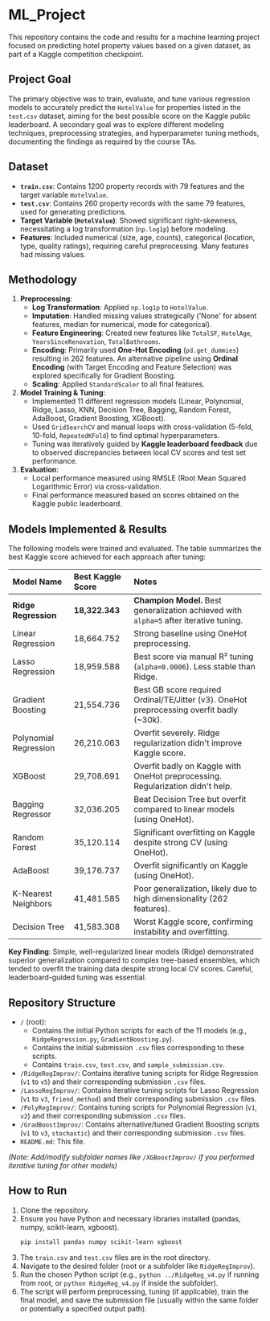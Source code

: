 # ML_Project

This repository contains the code and results for a machine learning project focused on predicting hotel property values based on a given dataset, as part of a Kaggle competition checkpoint.

## Project Goal

The primary objective was to train, evaluate, and tune various regression models to accurately predict the `HotelValue` for properties listed in the `test.csv` dataset, aiming for the best possible score on the Kaggle public leaderboard. A secondary goal was to explore different modeling techniques, preprocessing strategies, and hyperparameter tuning methods, documenting the findings as required by the course TAs.

## Dataset

* **`train.csv`**: Contains 1200 property records with 79 features and the target variable `HotelValue`.
* **`test.csv`**: Contains 260 property records with the same 79 features, used for generating predictions.
* **Target Variable (`HotelValue`)**: Showed significant right-skewness, necessitating a log transformation (`np.log1p`) before modeling.
* **Features**: Included numerical (size, age, counts), categorical (location, type, quality ratings), requiring careful preprocessing. Many features had missing values.

## Methodology

1.  **Preprocessing**:
    * **Log Transformation**: Applied `np.log1p` to `HotelValue`.
    * **Imputation**: Handled missing values strategically ('None' for absent features, median for numerical, mode for categorical).
    * **Feature Engineering**: Created new features like `TotalSF`, `HotelAge`, `YearsSinceRenovation`, `TotalBathrooms`.
    * **Encoding**: Primarily used **One-Hot Encoding** (`pd.get_dummies`) resulting in 262 features. An alternative pipeline using **Ordinal Encoding** (with Target Encoding and Feature Selection) was explored specifically for Gradient Boosting.
    * **Scaling**: Applied `StandardScaler` to all final features.
2.  **Model Training & Tuning**:
    * Implemented 11 different regression models (Linear, Polynomial, Ridge, Lasso, KNN, Decision Tree, Bagging, Random Forest, AdaBoost, Gradient Boosting, XGBoost).
    * Used `GridSearchCV` and manual loops with cross-validation (5-fold, 10-fold, `RepeatedKFold`) to find optimal hyperparameters.
    * Tuning was iteratively guided by **Kaggle leaderboard feedback** due to observed discrepancies between local CV scores and test set performance.
3.  **Evaluation**:
    * Local performance measured using RMSLE (Root Mean Squared Logarithmic Error) via cross-validation.
    * Final performance measured based on scores obtained on the Kaggle public leaderboard.

## Models Implemented & Results

The following models were trained and evaluated. The table summarizes the best Kaggle score achieved for each approach after tuning:

| Model Name             | Best Kaggle Score | Notes                                                                                       |
| :--------------------- | :---------------- | :------------------------------------------------------------------------------------------ |
| **Ridge Regression** | **18,322.343** | **Champion Model.** Best generalization achieved with `alpha=5` after iterative tuning.     |
| Linear Regression    | 18,664.752        | Strong baseline using OneHot preprocessing.                                                 |
| Lasso Regression     | 18,959.588        | Best score via manual R² tuning (`alpha=0.0006`). Less stable than Ridge.                 |
| Gradient Boosting    | 21,554.736        | Best GB score required Ordinal/TE/Jitter (v3). OneHot preprocessing overfit badly (~30k). |
| Polynomial Regression| 26,210.063        | Overfit severely. Ridge regularization didn't improve Kaggle score.                     |
| XGBoost                | 29,708.691        | Overfit badly on Kaggle with OneHot preprocessing. Regularization didn't help.        |
| Bagging Regressor    | 32,036.205        | Beat Decision Tree but overfit compared to linear models (using OneHot).                |
| Random Forest        | 35,120.114        | Significant overfitting on Kaggle despite strong CV (using OneHot).                      |
| AdaBoost               | 39,176.737        | Overfit significantly on Kaggle (using OneHot).                                             |
| K-Nearest Neighbors  | 41,481.585        | Poor generalization, likely due to high dimensionality (262 features).                    |
| Decision Tree        | 41,583.308        | Worst Kaggle score, confirming instability and overfitting.                                 |

**Key Finding**: Simple, well-regularized linear models (Ridge) demonstrated superior generalization compared to complex tree-based ensembles, which tended to overfit the training data despite strong local CV scores. Careful, leaderboard-guided tuning was essential.

## Repository Structure

* `/` (root):
    * Contains the initial Python scripts for each of the 11 models (e.g., `RidgeRegression.py`, `GradientBoosting.py`).
    * Contains the initial submission `.csv` files corresponding to these scripts.
    * Contains `train.csv`, `test.csv`, and `sample_submission.csv`.
* `/RidgeRegImprov/`: Contains iterative tuning scripts for Ridge Regression (`v1` to `v5`) and their corresponding submission `.csv` files.
* `/LassoRegImprov/`: Contains iterative tuning scripts for Lasso Regression (`v1` to `v3`, `friend_method`) and their corresponding submission `.csv` files.
* `/PolyRegImprov/`: Contains tuning scripts for Polynomial Regression (`v1`, `v2`) and their corresponding submission `.csv` files.
* `/GradBoostImprov/`: Contains alternative/tuned Gradient Boosting scripts (`v1` to `v3`, `stochastic`) and their corresponding submission `.csv` files.
* `README.md`: This file.

*(Note: Add/modify subfolder names like `/XGBoostImprov/` if you performed iterative tuning for other models)*

## How to Run

1.  Clone the repository.
2.  Ensure you have Python and necessary libraries installed (pandas, numpy, scikit-learn, xgboost).
    ```bash
    pip install pandas numpy scikit-learn xgboost
    ```
3.  The `train.csv` and `test.csv` files are in the root directory.
4.  Navigate to the desired folder (root or a subfolder like `RidgeRegImprov`).
5.  Run the chosen Python script (e.g., `python ../RidgeReg_v4.py` if running from root, or `python RidgeReg_v4.py` if inside the subfolder).
6.  The script will perform preprocessing, tuning (if applicable), train the final model, and save the submission file (usually within the same folder or potentially a specified output path).
